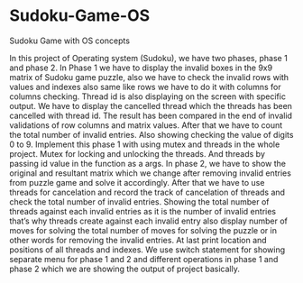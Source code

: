 # Sudoku-Game-OS
Sudoku Game with OS concepts 


In this project of Operating system (Sudoku), we have two phases, phase 1 and phase 2. In 
Phase 1 we have to display the invalid boxes in the 9x9 matrix of Sudoku game puzzle, also we 
have to check the invalid rows with values and indexes also same like rows we have to do it with 
columns for columns checking. Thread id is also displaying on the screen with specific output. We 
have to display the cancelled thread which the threads has been cancelled with thread id. The result
has been compared in the end of invalid validations of row columns and matrix values. After that 
we have to count the total number of invalid entries. Also showing checking the value of digits 0 
to 9. Implement this phase 1 with using mutex and threads in the whole project. Mutex for locking 
and unlocking the threads. And threads by passing id value in the function as a args. In phase 2, 
we have to show the original and resultant matrix which we change after removing invalid entries 
from puzzle game and solve it accordingly. After that we have to use threads for cancelation and 
record the track of cancelation of threads and check the total number of invalid entries. Showing 
the total number of threads against each invalid entries as it is the number of invalid entries that’s
why threads create against each invalid entry also display number of moves for solving the total 
number of moves for solving the puzzle or in other words for removing the invalid entries. At last 
print location and positions of all threads and indexes. We use switch statement for showing
separate menu for phase 1 and 2 and different operations in phase 1 and phase 2 which we are 
showing the output of project basically.
